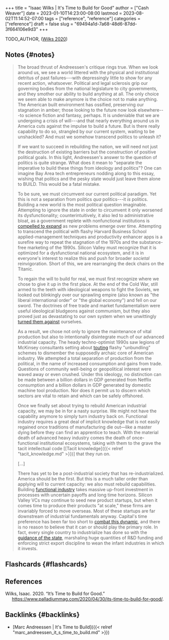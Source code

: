 +++
title = "Isaac Wilks | It's Time to Build for Good"
author = ["Cash Weaver"]
date = 2023-01-10T14:23:00-08:00
lastmod = 2023-08-02T11:14:52-07:00
tags = ["reference", "reference"]
categories = ["reference"]
draft = false
slug = "69494a1d-7a68-48d6-87dd-3f664106e9d3"
+++

TODO_AUTHOR, (<a href="#citeproc_bib_item_1">Wilks 2020</a>)


## Notes {#notes}

> The broad thrust of Andreessen's critique rings true. When we look around us, we see a world littered with the physical and institutional detritus of past failures---with depressingly little to show for any recent action, whatsoever. Political and legal sclerosis grip our governing bodies from the national legislature to city governments, and they smother our ability to build anything at all. The only choice we seem able to make anymore is the choice not to make anything. The American built environment has ossified, preserving our stagnation in amber; those looking to the future now look elsewhere---to science fiction and fantasy, perhaps. It is undeniable that we are undergoing a crisis of will---and that nearly everything around us in America cuts against the impulse to build a future. But is there really capability to do so, strangled by our current system, waiting to be unshackled? And must we somehow transcend politics to unleash it?
>
> If we want to succeed in rebuilding the nation, we will need not just the destruction of existing barriers but the construction of positive political goals. In this light, Andreessen's answer to the question of politics is quite strange. What does it mean to "separate the imperative to build these things from ideology and politics"? One can imagine Bay Area tech entrepreneurs nodding along to this essay, wishing that politics and the pesky state would just leave them alone to BUILD. This would be a fatal mistake.
>
> To be sure, we must circumvent our current political paradigm. Yet this is not a separation from politics _qua_ politics---it _is_ politics. Building a new world is the most political question imaginable. Attempting to ignore the state in order to circumvent it only worsened its dysfunctionality; counterintuitively, it also led to administrative bloat, as a government replete with nonfunctional institutions is [compelled to expand](https://gravitylobby.club/administrationmarkets.html) as new problems emerge over time. Attempting to transcend the political with flashy Harvard Business School applied-management techniques and productivity enhancer apps is a surefire way to repeat the stagnation of the 1970s and the substance-free marketing of the 1990s. Silicon Valley must recognize that it is optimized for a dysfunctional national ecosystem, and it is in everyone's interest to realize this and push for broader _societal_ reinvigoration. Short of this, we are rearranging the deck chairs on the Titanic.
>
> To regain the will to build for real, we must first recognize where we chose to give it up in the first place. At the end of the Cold War, still armed to the teeth with ideological weapons to fight the Soviets, we looked out blinkingly over our sprawling empire (also known as "the liberal international order" or "the global economy") and fell on our sword. The doctrines of free trade and market fundamentalism were useful ideological bludgeons against communism, but they also proved just as devastating to our own system when we unwittingly [turned them against](https://www.theatlantic.com/magazine/archive/1993/12/how-the-world-works/305854/) ourselves.
>
> As a result, we chose not only to ignore the maintenance of vital production but also to intentionally disintegrate much of our advanced industrial capacity. The heady techno-optimist 1990s saw legions of McKinsey consultants setting about [touting](https://www.tabletmag.com/scroll/301076/the-coronavirus-didnt-cause-this-crisis-by-itself-mckinsey-helped) flashy "unbundling" schemes to dismember the supposedly archaic core of American industry. We attempted a total separation of production from the political, in the name of increased consumption and gains from trade. Questions of community well-being or geopolitical interest were waved away or even crushed. Under this ideology, no distinction can be made between a billion dollars in GDP generated from Netflix consumption and a billion dollars in GDP generated by domestic machine tool production. Nor does it permit us to discern which sectors are vital to retain and which can be safely offshored.
>
> Once we finally set about trying to rebuild American industrial capacity, we may be in for a nasty surprise. We might not have the capability anymore to simply turn industry back on. Functional industry requires a great deal of implicit knowledge that is not easily regained once traditions of manufacturing die out—like a master dying before they can find an apprentice to teach. With the material death of advanced heavy industry comes the death of once-functional institutional ecosystems, taking with them to the grave the tacit intellectual code [[Tacit knowledge]({{< relref "tacit_knowledge.md" >}})] that they run on.
>
> [...]
>
> There has yet to be a post-industrial society that has re-industrialized. America should be the first. But this is a much taller order than applying will to current capacity: we also must rebuild capabilities. Building [functional industry](http://www.bismarckanalysis.com/Machine_Tools_Case_Study.pdf) takes massive up-front investment in processes with uncertain payoffs and long time horizons. Silicon Valley VCs may continue to seed new product startups, but when it comes time to produce their products "at scale," these firms are invariably forced to move overseas. Most of these startups are far downstream of industrial fundamentals anyway. Capital's time preference has been far too short to [combat this dynamic](https://americanaffairsjournal.org/2019/05/financing-advanced-manufacturing-why-vcs-arent-the-answer/), and there is no reason to believe that it can or should play the primary role. In fact, every single country to industrialize has done so with the [guidance of the state](https://www.palladiummag.com/2020/02/12/how-state-capacity-drives-industrialization/), marshaling huge quantities of R&amp;D funding and enforcing strict export discipline to wean the infant industries in which it invests.


## Flashcards {#flashcards}

## References

<style>.csl-entry{text-indent: -1.5em; margin-left: 1.5em;}</style><div class="csl-bib-body">
  <div class="csl-entry"><a id="citeproc_bib_item_1"></a>Wilks, Isaac. 2020. “It’s Time to Build for Good.” <a href="https://www.palladiummag.com/2020/04/30/its-time-to-build-for-good/">https://www.palladiummag.com/2020/04/30/its-time-to-build-for-good/</a>.</div>
</div>


## Backlinks {#backlinks}

-   [Marc Andreessen | It's Time to Build]({{< relref "marc_andreessen_it_s_time_to_build.md" >}})
